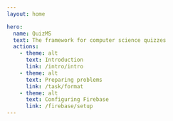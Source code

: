 ```yaml
---
layout: home

hero:
  name: QuizMS
  text: The framework for computer science quizzes
  actions:
    - theme: alt
      text: Introduction
      link: /intro/intro
    - theme: alt
      text: Preparing problems
      link: /task/format
    - theme: alt
      text: Configuring Firebase
      link: /firebase/setup
---
```


